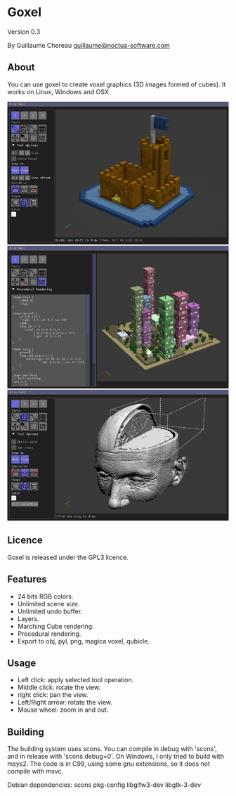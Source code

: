 
Goxel
=====

Version 0.3

By Guillaume Chereau <guillaume@noctua-software.com>

About
-----

You can use goxel to create voxel graphics (3D images formed of cubes).  It
works on Linux, Windows and OSX

![goxel screenshot 0](/screenshots/screenshot-castle.png?raw=true)
![goxel screenshot 1](/screenshots/screenshot-procedural-city.png?raw=true)
![goxel screenshot 2](/screenshots/screenshot-dicom.png?raw=true)


Licence
-------

Goxel is released under the GPL3 licence.


Features
--------

- 24 bits RGB colors.
- Unlimited scene size.
- Unlimited undo buffer.
- Layers.
- Marching Cube rendering.
- Procedural rendering.
- Export to obj, pyl, png, magica voxel, qubicle.


Usage
-----

- Left click: apply selected tool operation.
- Middle click: rotate the view.
- right click: pan the view.
- Left/Right arrow: rotate the view.
- Mouse wheel: zoom in and out.


Building
--------

The building system uses scons.  You can compile in debug with 'scons', and in
release with 'scons debug=0'.  On Windows, I only tried to build with msys2.
The code is in C99, using some gnu extensions, so it does not compile with
msvc.

Debian dependencies: scons pkg-config libglfw3-dev libgtk-3-dev
